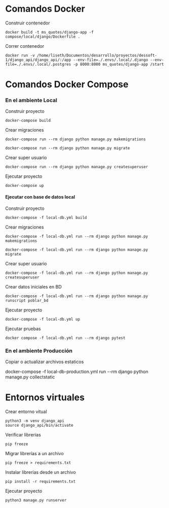 # Comandos Docker

Construir contenedor

    docker build -t ms_quotes/django-app -f compose/local/django/Dockerfile .

Correr contenedor

    docker run -v /home/liseth/Documentos/desarrollo/proyectos/dessoft-1/django_api/django_api/:/app --env-file=./.envs/.local/.django --env-file=./.envs/.local/.postgres -p 8000:8000 ms_quotes/django-app /start


# Comandos Docker Compose

### En el ambiente Local

Construir proyecto

    docker-compose build

Crear migraciones

    docker-compose run --rm django python manage.py makemigrations

    docker-compose run --rm django python manage.py migrate

Crear super usuario

    docker-compose run --rm django python manage.py createsuperuser


Ejecutar proyecto

    docker-compose up

#### Ejecutar con base de datos local

Construir proyecto

    docker-compose -f local-db.yml build

Crear migraciones

    docker-compose -f local-db.yml run --rm django python manage.py makemigrations

    docker-compose -f local-db.yml run --rm django python manage.py migrate

Crear super usuario

    docker-compose -f local-db.yml run --rm django python manage.py createsuperuser

Crear datos iniciales en BD
    
    docker-compose -f local-db.yml run --rm django python manage.py runscript poblar_bd

Ejecutar proyecto

    docker-compose -f local-db.yml up

Ejecutar pruebas

    docker compose -f local-db.yml run --rm django pytest


### En el ambiente Producción

Copiar o actualizar archivos estaticos

docker-compose -f local-db-production.yml run --rm django python manage.py collectstatic

# Entornos virtuales

Crear entorno vitual

```
python3 -m venv django_api
source django_api/bin/activate
```

Verificar librerias

    pip freeze

Migrar librerías a un archivo

    pip freeze > requirements.txt

Instalar librerías desde un archivo

    pip install -r requirements.txt

Ejecutar proyecto

    python3 manage.py runserver
